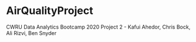 # AirQualityProject
CWRU Data Analytics Bootcamp 2020 Project 2 - Kafui Ahedor, Chris Bock, Ali Rizvi, Ben Snyder

